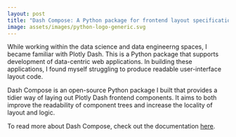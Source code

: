 ```yaml
---
layout: post
title: "Dash Compose: A Python package for frontend layout specifications"
image: assets/images/python-logo-generic.svg
---
```


While working within the data science and data engineerng spaces, I became familiar with Plotly Dash. This is a Python package that supports development of data-centric web applications. In building these applications, I found myself struggling to produce readable user-interface layout code.

Dash Compose is an open-source Python package I built that provides a tidier way of laying out Plotly Dash frontend components. It aims to both improve the readability of component trees and increase the locality of layout and logic.

To read more about Dash Compose, check out the documentation [here](https://wiseideas.au/dash-compose/).

